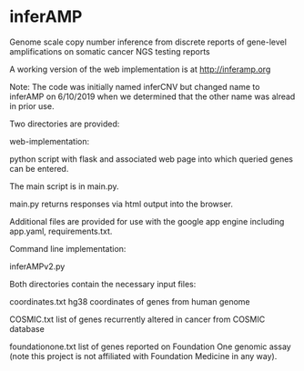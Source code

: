 # inferAMP
Genome scale copy number inference from discrete reports of gene-level amplifications on somatic cancer NGS testing reports

A working version of the web implementation is at http://inferamp.org

Note: The code was initially named inferCNV but changed name to inferAMP on 6/10/2019 when we determined that the other name was alread in prior use.

Two directories are provided:

web-implementation:

python script with flask and associated web page into which queried genes can be entered. 

The main script is in main.py.

main.py returns responses via html output into the browser.

Additional files are provided for use with the google app engine including app.yaml, requirements.txt.


Command line implementation:

inferAMPv2.py

Both directories contain the necessary input files:

coordinates.txt hg38 coordinates of genes from human genome

COSMIC.txt list of genes recurrently altered in cancer from COSMIC database

foundationone.txt list of genes reported on Foundation One genomic assay (note this project is not affiliated with Foundation Medicine in any way).


